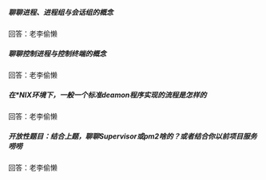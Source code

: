##### 聊聊进程、进程组与会话组的概念
回答：老李偷懒
 
##### 聊聊控制进程与控制终端的概念
回答：老李偷懒

##### 在*NIX环境下，一般一个标准deamon程序实现的流程是怎样的
回答：老李偷懒

##### 开放性题目：结合上题，聊聊Supervisor或pm2啥的？或者结合你以前项目服务唠唠
回答：老李偷懒